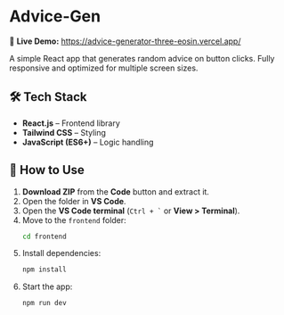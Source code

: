 # **Advice-Gen**  
🔗 **Live Demo:** https://advice-generator-three-eosin.vercel.app/ 

A simple React app that generates random advice on button clicks. Fully responsive and optimized for multiple screen sizes.   

## 🛠 **Tech Stack**  
- **React.js** – Frontend library  
- **Tailwind CSS** – Styling  
- **JavaScript (ES6+)** – Logic handling  

## 📌 **How to Use**  
1. **Download ZIP** from the **Code** button and extract it.  
2. Open the folder in **VS Code**.  
3. Open the **VS Code terminal** (`` Ctrl + ` `` or **View > Terminal**).  
4. Move to the `frontend` folder:  
   ```bash
   cd frontend
   ```  
5. Install dependencies:  
   ```bash
   npm install
   ```
6. Start the app:  
   ```bash
   npm run dev
   ```  
